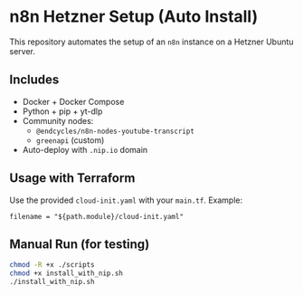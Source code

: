 # n8n Hetzner Setup (Auto Install)

This repository automates the setup of an `n8n` instance on a Hetzner Ubuntu server.

## Includes

- Docker + Docker Compose
- Python + pip + yt-dlp
- Community nodes:
  - `@endcycles/n8n-nodes-youtube-transcript`
  - `greenapi` (custom)
- Auto-deploy with `.nip.io` domain

## Usage with Terraform

Use the provided `cloud-init.yaml` with your `main.tf`. Example:

```
filename = "${path.module}/cloud-init.yaml"
```

## Manual Run (for testing)

```bash
chmod -R +x ./scripts
chmod +x install_with_nip.sh
./install_with_nip.sh
```
